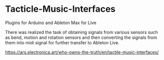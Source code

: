 # Tacticle-Music-Interfaces
Plugins for Arduino and Ableton Max for Live

There was realized the task of obtaining signals from various sensors such as bend, motion and rotation sensors and then converting the signals from them into midi signal for further transfer to Ableton Live.

https://ars.electronica.art/who-owns-the-truth/en/tactile-music-interfaces/

